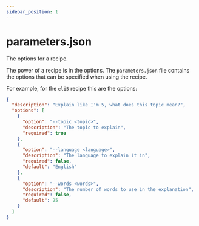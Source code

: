 ```yaml
---
sidebar_position: 1
---
```


# parameters.json

The options for a recipe.

The power of a recipe is in the options. The `parameters.json` file contains the options that can be specified when using the recipe.

For example, for the `eli5` recipe this are the options:

```json
{
  "description": "Explain like I'm 5, what does this topic mean?",
  "options": [
    {
      "option": "--topic <topic>",
      "description": "The topic to explain",
      "required": true
    },
    {
      "option": "--language <language>",
      "description": "The language to explain it in",
      "required": false,
      "default": "English"
    },
    {
      "option": "--words <words>",
      "description": "The number of words to use in the explanation",
      "required": false,
      "default": 25
    }
  ]
}
```